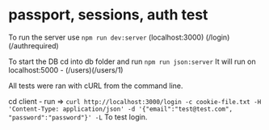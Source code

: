 # passport, sessions, auth test

To run the server use `npm run dev:server` (localhost:3000) (/login)(/authrequired)

To start the DB cd into db folder and run `npm run json:server` It will run on localhost:5000 - (/users)(/users/1)

All tests were ran with cURL from the command line. 

cd client - run => `curl http://localhost:3000/login -c cookie-file.txt -H 'Content-Type: application/json' -d '{"email":"test@test.com", "password":"password"}' -L`
To test login.
